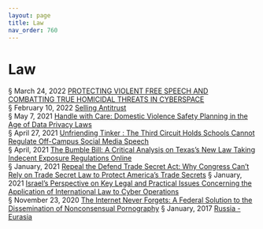 ```yaml
---
layout: page
title: Law 
nav_order: 760
---
```


# Law 
§ March 24, 2022 [PROTECTING VIOLENT FREE SPEECH AND COMBATTING TRUE HOMICIDAL THREATS IN CYBERSPACE](https://archive-p.bsafes.com/docs/P/PROTECTING-VIOLENT-FREE-SPEECH-AND-COMBATTING-TRUE-HOMICIDAL-THREATS-IN-CYBERSPACE/)  
§ February 10, 2022 [Selling Antitrust](https://archive-s.bsafes.com/docs/S/SELLING-ANTITRUST/)  
§ May 7, 2021 [Handle with Care: Domestic Violence Safety Planning in the Age of Data Privacy Laws](https://archive-h.bsafes.com/docs/H/handle-with-care-domestic-violence-safety-planning-in-the-age-of-data-privacy-law/)   
§ April 27, 2021 [Unfriending Tinker : The Third Circuit Holds Schools Cannot Regulate Off-Campus Social Media Speech](https://archive-u.bsafes.com/docs/U/unfriending-tinker-the-third-circuit-holds-schools-cannot-regulate-off-campus-social-media-speech/)  
§ April, 2021 [The Bumble Bill: A Critical Analysis on Texas’s New Law Taking Indecent Exposure Regulations Online](https://archive-t.bsafes.com/docs/T/the-bumble-bill-a-critical-analysis-on-texass-new-law-taking-indecent-exposure-regulations-online/)   
§ January, 2021 [Repeal the Defend Trade Secret Act: Why Congress Can’t Rely on Trade Secret Law to Protect America’s Trade Secrets](https://archive-r.bsafes.com/docs/R/repeal-the-defend-trade-secret-act-whey-congress-cant-rely-on-trade-secret-law-to-protect-americas-trade-secrets/) 
§ January, 2021 [Israel’s Perspective on Key Legal and Practical Issues Concerning the Application of International Law to Cyber Operations](https://archive-i.bsafes.com/docs/I/israels-perspective-on-key-legal-and-practical-issues-concerning-the-application-of-international-law-to-cyber-operations/#contents)  
§ November 23, 2020 [The Internet Never Forgets: A Federal Solution to the Dissemination of Nonconsensual Pornography](https://archive-t.bsafes.com/docs/T/the-internet-never-forgets-a-federal-solution-to-the-dissemination-of-nonconsensual-pornography/)
§ January, 2017 [Russia - Eurasia](https://archive-r.bsafes.com/docs/R/Russia-Eurasia/#russia---eurasia)  
